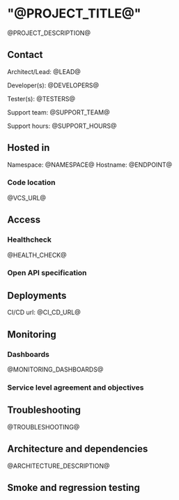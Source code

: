 # "@PROJECT_TITLE@"

@PROJECT_DESCRIPTION@

## Contact

Architect/Lead: @LEAD@

Developer(s): @DEVELOPERS@

Tester(s): @TESTERS@

Support team: @SUPPORT_TEAM@

Support hours: @SUPPORT_HOURS@

## Hosted in

Namespace: @NAMESPACE@
Hostname: @ENDPOINT@

### Code location
@VCS_URL@

## Access

### Healthcheck

@HEALTH_CHECK@

### Open API specification

## Deployments

CI/CD url: @CI_CD_URL@

## Monitoring

### Dashboards

@MONITORING_DASHBOARDS@

### Service level agreement and objectives

## Troubleshooting
@TROUBLESHOOTING@

## Architecture and dependencies

@ARCHITECTURE_DESCRIPTION@

## Smoke and regression testing
